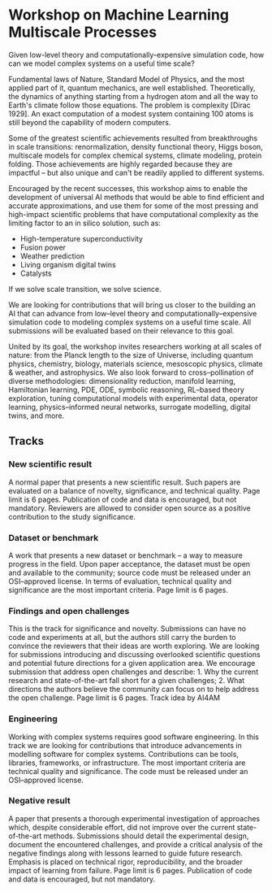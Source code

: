 # Workshop on Machine Learning Multiscale Processes

Given low-level theory and computationally-expensive simulation code, how can we model complex systems on a useful time scale?

Fundamental laws of Nature, Standard Model of Physics, and the most applied part of it, quantum mechanics, are well established. Theoretically, the dynamics of anything starting from a hydrogen atom and all the way to Earth's climate follow those equations. The problem is complexity [Dirac 1929]. An exact computation of a modest system containing 100 atoms is still beyond the capability of modern computers.

Some of the greatest scientific achievements resulted from breakthroughs in scale transitions: renormalization, density functional theory, Higgs boson, multiscale models for complex chemical systems, climate modeling, protein folding. Those achievements are highly regarded because they are impactful – but also unique and can't be readily applied to different systems.

Encouraged by the recent successes, this workshop aims to enable the development of universal AI methods that would be able to find efficient and accurate approximations, and use them for some of the most pressing and high-impact scientific problems that have computational complexity as the limiting factor to an in silico solution, such as:

- High-temperature superconductivity
- Fusion power
- Weather prediction
- Living organism digital twins
- Catalysts

If we solve scale transition, we solve science.

We are looking for contributions that will bring us closer to the building an AI that can advance from low–level theory and computationally–expensive simulation code to modeling complex systems on a useful time scale. All submissions will be evaluated based on their relevance to this goal.

United by its goal, the workshop invites researchers working at all scales of nature: from the Planck length to the size of Universe, including quantum physics, chemistry, biology, materials science, mesoscopic physics, climate & weather, and astrophysics. We also look forward to cross–pollination of diverse methodologies: dimensionality reduction, manifold learning, Hamiltonian learning, PDE, ODE, symbolic reasoning, RL–based theory exploration, tuning computational models with experimental data, operator learning, physics–informed neural networks, surrogate modelling, digital twins, and more.

## Tracks 
### New scientific result 
A normal paper that presents a new scientific result. Such papers are evaluated on a balance of novelty, significance, and technical quality. Page limit is 6 pages. Publication of code and data is encouraged, but not mandatory. Reviewers are allowed to consider open source as a positive contribution to the study significance.

### Dataset or benchmark 
A work that presents a new dataset or benchmark – a way to measure progress in the field. Upon paper acceptance, the dataset must be open and available to the community; source code must be released under an OSI–approved license. In terms of evaluation, technical quality and significance are the most important criteria. Page limit is 6 pages.

### Findings and open challenges 
This is the track for significance and novelty. Submissions can have no code and experiments at all, but the authors still carry the burden to convince the reviewers that their ideas are worth exploring. We are looking for submissions introducing and discussing overlooked scientific questions and potential future directions for a given application area. We encourage submission that address open challenges and describe: 1. Why the current research and state-of-the-art fall short for a given challenges; 2. What directions the authors believe the community can focus on to help address the open challenge. Page limit is 6 pages. Track idea by AI4AM

### Engineering 
Working with complex systems requires good software engineering. In this track we are looking for contributions that introduce advancements in modelling software for complex systems. Contributions can be tools, libraries, frameworks, or infrastructure. The most important criteria are technical quality and significance. The code must be released under an OSI–approved license. 

### Negative result 
A paper that presents a thorough experimental investigation of approaches which, despite considerable effort, did not improve over the current state-of-the-art methods. Submissions should detail the experimental design, document the encountered challenges, and provide a critical analysis of the negative findings along with lessons learned to guide future research. Emphasis is placed on technical rigor, reproducibility, and the broader impact of learning from failure. Page limit is 6 pages. Publication of code and data is encouraged, but not mandatory.
